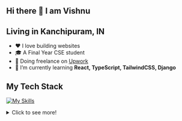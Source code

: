 ## Hi there 👋 I am Vishnu

**Living in Kanchipuram, IN**
- 
- ❤️ I love building websites
- 🎓 A Final Year CSE student
- 💼 Doing freelance on [Upwork](https://www.upwork.com/freelancers/~010bfc9fdd49a84ea9?mp_source=share)
- 🌱 I’m currently learning **React, TypeScript, TailwindCSS, Django**

## My Tech Stack

   [![My Skills](https://skillicons.dev/icons?i=html,css,js,tailwind,typescript,react,py,django,mysql,linux,gitlab)](https://skillicons.dev)
   
<details>
  <summary>Click to see more!</summary>
  
  <!-- [![Vishnu's GitHub stats](https://github-readme-stats.vercel.app/api?username=Vishnu19091)](https://github.com/anuraghazra/github-readme-stats) -->
  ![Top Langs](https://github-readme-stats.vercel.app/api/top-langs/?username=Vishnu19091&layout=compact)
</details>

<!-- ![](https://komarev.com/ghpvc/?username=Vishnu19091) -->
